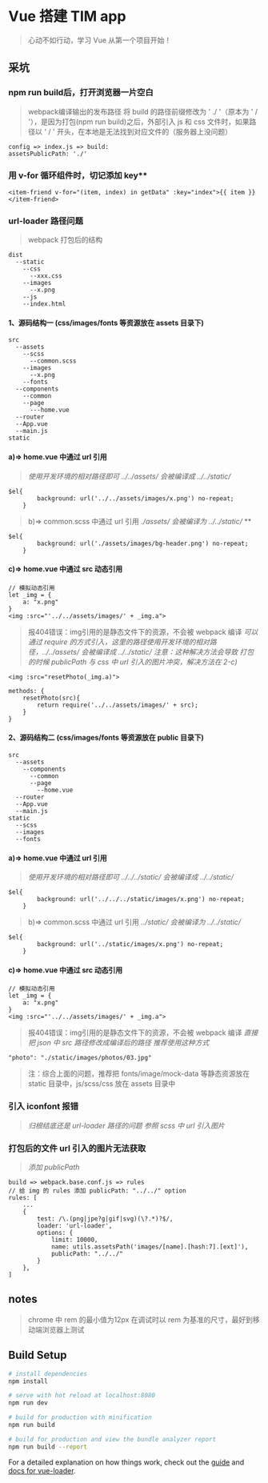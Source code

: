 # Vue 搭建 TIM app

> 心动不如行动，学习 Vue 从第一个项目开始！

## 采坑

### npm run build后，打开浏览器一片空白
> webpack编译输出的发布路径
> 将 build 的路径前缀修改为 ' ./ '（原本为 ' / '），是因为打包(npm run build)之后，外部引入 js 和 css 文件时，如果路径以 ' / ' 开头，在本地是无法找到对应文件的（服务器上没问题）
```
config => index.js => build:
assetsPublicPath: './'
```

### 用 v-for 循环组件时，切记添加 key**
```
<item-friend v-for="(item, index) in getData" :key="index">{{ item }}</item-friend>
```

### url-loader 路径问题
> webpack 打包后的结构
```
dist
  --static
    --css
      --xxx.css
    --images
      --x.png
    --js
	--index.html
```
#### 1、源码结构一 (css/images/fonts 等资源放在 assets 目录下)
```
src
  --assets
    --scss
      --common.scss
    --images
      --x.png
    --fonts
  --components
    --common
    --page
      ---home.vue
  --router
  --App.vue
  --main.js
static
```
#### a)=> home.vue 中通过 url 引用
> *使用开发环境的相对路径即可 ../../assets/ 会被编译成 ../../static/*
```
$el{
        background: url('../../assets/images/x.png') no-repeat;
    }
```
> b)=> common.scss 中通过 url 引用
> *./assets/ 会被编译为 ../../static/*
> **
```
$el{
        background: url('./assets/images/bg-header.png') no-repeat;
    }
```
#### c)=> home.vue 中通过 src 动态引用
```
// 模拟动态引用
let _img = {
	a: "x.png"
}
<img :src="'../../assets/images/' + _img.a">
```
> 报404错误：img引用的是静态文件下的资源，不会被 webpack 编译
> *可以通过 require 的方式引入，这里的路径使用开发环境的相对路径，../../assets/ 会被编译成 ../../static/*
> *注意：这种解决方法会导致 打包的时候 publicPath 与 css 中 url 引入的图片冲突，解决方法在 2-c)*
```
<img :src="resetPhoto(_img.a)">

methods: {
	resetPhoto(src){
		return require('../../assets/images/' + src);
	}
}
```
#### 2、源码结构二 (css/images/fonts 等资源放在 public 目录下)
```
src
  --assets
    --components
      --common
      --page
        --home.vue
  --router
  --App.vue
  --main.js
static
  --scss
  --images
  --fonts
```
#### a)=> home.vue 中通过 url 引用
> *使用开发环境的相对路径即可 ../../../static/ 会被编译成 ../../static/*
```
$el{
        background: url('../../../static/images/x.png') no-repeat;
    }
```
> b)=> common.scss 中通过 url 引用
> *../static/ 会被编译为 ../../static/*
```
$el{
        background: url('../static/images/x.png') no-repeat;
    }
```
#### c)=> home.vue 中通过 src 动态引用
```
// 模拟动态引用
let _img = {
	a: "x.png"
}
<img :src="'../../assets/images/' + _img.a">
```
> 报404错误：img引用的是静态文件下的资源，不会被 webpack 编译
> *直接把 json 中 src 路径修改成编译后的路径*
> *推荐使用这种方式*
```
"photo": "./static/images/photos/03.jpg"
```
> 注：综合上面的问题，推荐把 fonts/image/mock-data 等静态资源放在 static 目录中，js/scss/css 放在 assets 目录中

### 引入 iconfont 报错
> *归根结底还是 url-loader 路径的问题 参照 scss 中 url 引入图片*

### 打包后的文件 url 引入的图片无法获取 
> *添加 publicPath*
```
build => webpack.base.conf.js => rules
// 给 img 的 rules 添加 publicPath: "../../" option
rules: [
	...
	{
		test: /\.(png|jpe?g|gif|svg)(\?.*)?$/,
		loader: 'url-loader',
		options: {
			limit: 10000,
			name: utils.assetsPath('images/[name].[hash:7].[ext]'),
			publicPath: "../../"
		}
	}, 
]
```


## notes
> chrome 中 rem 的最小值为12px 
> 在调试时以 rem 为基准的尺寸，最好到移动端浏览器上测试


## Build Setup

``` bash
# install dependencies
npm install

# serve with hot reload at localhost:8080
npm run dev

# build for production with minification
npm run build

# build for production and view the bundle analyzer report
npm run build --report

```

For a detailed explanation on how things work, check out the [guide](http://vuejs-templates.github.io/webpack/) and [docs for vue-loader](http://vuejs.github.io/vue-loader).

